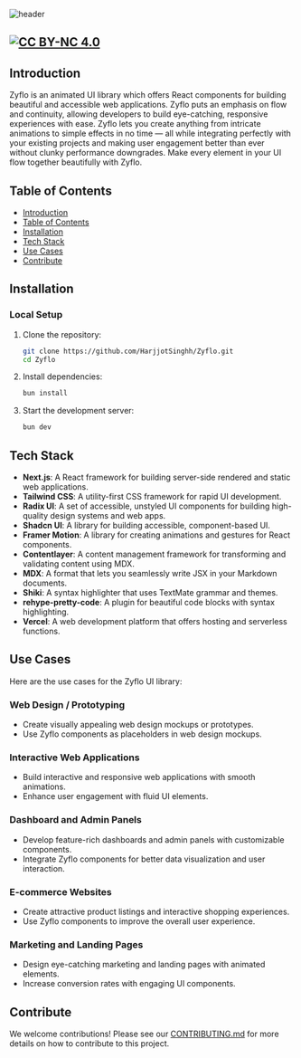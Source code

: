 ![header](https://github.com/user-attachments/assets/0c8158bb-212f-473a-9b9f-708962cda676)


## [![CC BY-NC 4.0][cc-by-nc-shield]][cc-by-nc]



[cc-by-nc]: LICENSE
[cc-by-nc-image]: https://licensebuttons.net/l/by-nc/4.0/88x31.png
[cc-by-nc-shield]: https://img.shields.io/badge/License-CC%20BY--NC%204.0-lightgrey.svg

## Introduction

Zyflo is an animated UI library which offers React components for building beautiful and accessible web applications. Zyflo puts an emphasis on flow and continuity, allowing developers to build eye-catching, responsive experiences with ease. Zyflo lets you create anything from intricate animations to simple effects in no time — all while integrating perfectly with your existing projects and making user engagement better than ever without clunky performance downgrades. Make every element in your UI flow together beautifully with Zyflo.

## Table of Contents

- [Introduction](#introduction)
- [Table of Contents](#table-of-contents)
- [Installation](#installation)
- [Tech Stack](#tech-stack)
- [Use Cases](#use-cases)
- [Contribute](#contribute)

## Installation

### Local Setup

1. Clone the repository:

   ```sh
   git clone https://github.com/HarjjotSinghh/Zyflo.git
   cd Zyflo
   ```

2. Install dependencies:

   ```sh
   bun install
   ```

3. Start the development server:
   ```sh
   bun dev
   ```

## Tech Stack

- **Next.js**: A React framework for building server-side rendered and static web applications.
- **Tailwind CSS**: A utility-first CSS framework for rapid UI development.
- **Radix UI**: A set of accessible, unstyled UI components for building high-quality design systems and web apps.
- **Shadcn UI**: A library for building accessible, component-based UI.
- **Framer Motion**: A library for creating animations and gestures for React components.
- **Contentlayer**: A content management framework for transforming and validating content using MDX.
- **MDX**: A format that lets you seamlessly write JSX in your Markdown documents.
- **Shiki**: A syntax highlighter that uses TextMate grammar and themes.
- **rehype-pretty-code**: A plugin for beautiful code blocks with syntax highlighting.
- **Vercel**: A web development platform that offers hosting and serverless functions.

## Use Cases

Here are the use cases for the Zyflo UI library:

### Web Design / Prototyping

- Create visually appealing web design mockups or prototypes.
- Use Zyflo components as placeholders in web design mockups.

### Interactive Web Applications

- Build interactive and responsive web applications with smooth animations.
- Enhance user engagement with fluid UI elements.

### Dashboard and Admin Panels

- Develop feature-rich dashboards and admin panels with customizable components.
- Integrate Zyflo components for better data visualization and user interaction.

### E-commerce Websites

- Create attractive product listings and interactive shopping experiences.
- Use Zyflo components to improve the overall user experience.

### Marketing and Landing Pages

- Design eye-catching marketing and landing pages with animated elements.
- Increase conversion rates with engaging UI components.

## Contribute

We welcome contributions! Please see our [CONTRIBUTING.md](CONTRIBUTING.md) for more details on how to contribute to this project.
